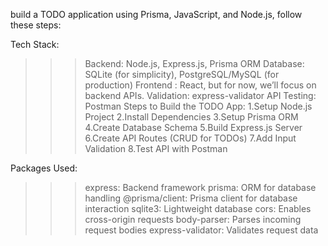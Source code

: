  build a TODO application using Prisma, JavaScript, and Node.js, follow these steps:

Tech Stack:
>>>Backend: Node.js, Express.js, Prisma ORM
>>>Database: SQLite (for simplicity), PostgreSQL/MySQL (for production)
>>>Frontend : React, but for now, we’ll focus on backend APIs.
>>>Validation: express-validator
>>>API Testing: Postman
>>>Steps to Build the TODO App:
1.Setup Node.js Project
2.Install Dependencies
3.Setup Prisma ORM
4.Create Database Schema
5.Build Express.js Server
6.Create API Routes (CRUD for TODOs)
7.Add Input Validation
8.Test API with Postman

Packages Used:
>>>express: Backend framework
>>>prisma: ORM for database handling
>>>@prisma/client: Prisma client for database interaction
>>>sqlite3: Lightweight database
>>>cors: Enables cross-origin requests
>>>body-parser: Parses incoming request bodies
>>>express-validator: Validates request data

